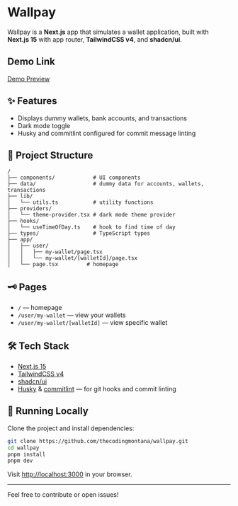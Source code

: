 # Wallpay

Wallpay is a **Next.js** app that simulates a wallet application, built with **Next.js 15** with app router, **TailwindCSS v4**, and **shadcn/ui**.

## Demo Link

[Demo Preview](https://wallpay.vercel.app)

## ✨ Features

- Displays dummy wallets, bank accounts, and transactions
- Dark mode toggle
- Husky and commitlint configured for commit message linting

## 📂 Project Structure

```
/
├── components/            # UI components
├── data/                  # dummy data for accounts, wallets, transactions
├── lib/
│   └── utils.ts           # utility functions
├── providers/
│   └── theme-provider.tsx # dark mode theme provider
├── hooks/
│   └── useTimeOfDay.ts    # hook to find time of day
├── types/                 # TypeScript types
├── app/
│   ├── user/
│   │   ├── my-wallet/page.tsx
│   │   └── my-wallet/[walletId]/page.tsx
│   └── page.tsx         # homepage
```

## 🗝 Pages

- `/` — homepage
- `/user/my-wallet` — view your wallets
- `/user/my-wallet/[walletId]` — view specific wallet

## 🛠 Tech Stack

- [Next.js 15](https://nextjs.org/)
- [TailwindCSS v4](https://tailwindcss.com/)
- [shadcn/ui](https://ui.shadcn.com/)
- [Husky](https://typicode.github.io/husky) & [commitlint](https://commitlint.js.org/) — for git hooks and commit linting

## 🚀 Running Locally

Clone the project and install dependencies:

```bash
git clone https://github.com/thecodingmontana/wallpay.git
cd wallpay
pnpm install
pnpm dev
```

Visit [http://localhost:3000](http://localhost:3000) in your browser.

---

Feel free to contribute or open issues!
